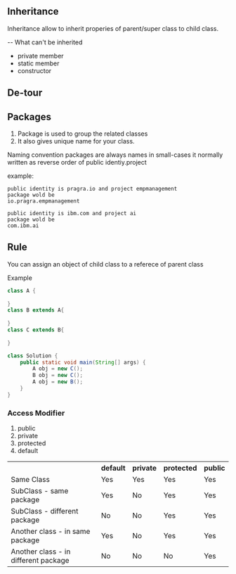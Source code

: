 ## Inheritance
Inheritance allow to inherit properies of parent/super class to 
child class.

-- What can't be inherited
   - private member 
   - static member 
   - constructor 
## De-tour 
## Packages 
1. Package is used to group the related classes
2. It also gives unique name for your class. 

Naming convention 
packages are always names in small-cases 
it normally written as reverse order of public identiy.project

example:

    public identity is pragra.io and project empmanagement 
    package wold be 
    io.pragra.empmanagement

    public identity is ibm.com and project ai
    package wold be
    com.ibm.ai


## Rule
You can assign an object of child class to a referece of 
parent class 

Example 
````java
class A {
    
}
class B extends A{
    
}
class C extends B{
    
}

class Solution {
    public static void main(String[] args) {
        A obj = new C();
        B obj = new C();
        A obj = new B();
    }
}
````
### Access Modifier
<ol>
    <li>public</li>
    <li>private</li>
    <li>protected</li>
    <li>default</li>
</ol>

<table>
    <tr>
        <th></th>
        <th>default</th>
        <th>private</th>
        <th>protected</th>
        <th>public</th>
    </tr>
    <tr>
        <td>Same Class</td>
        <td>Yes</td>
        <td>Yes</td>
        <td>Yes</td>
        <td>Yes</td>
    </tr>
 <tr>
        <td>SubClass - same package</td>
        <td>Yes</td>
        <td>No</td>
        <td>Yes</td>
        <td>Yes</td>
    </tr>
 <tr>
        <td>SubClass - different package</td>
        <td>No</td>
        <td>No</td>
        <td>Yes</td>
        <td>Yes</td>
    </tr>
<tr>
        <td>Another class - in same package</td>
        <td>Yes</td>
        <td>No</td>
        <td>Yes</td>
        <td>Yes</td>
    </tr>
<tr>
        <td>Another class - in different package</td>
        <td>No</td>
        <td>No</td>
        <td>No</td>
        <td>Yes</td>
    </tr>
</table>
